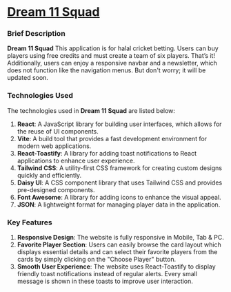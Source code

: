 # [Dream 11 Squad](https://dream-11-squad.surge.sh/)

### Brief Description
**Dream 11 Squad** This application is for halal cricket betting. Users can buy players using free credits and must create a team of six players. That’s it! Additionally, users can enjoy a responsive navbar and a newsletter, which does not function like the navigation menus. But don't worry; it will be updated soon.
 
### Technologies Used
The technologies used in **Dream 11 Squad** are listed below:

1. **React**: A JavaScript library for building user interfaces, which allows for the reuse of UI components.
2. **Vite**: A build tool that provides a fast development environment for modern web applications.
3. **React-Toastify**: A library for adding toast notifications to React applications to enhance user experience.
4. **Tailwind CSS**: A utility-first CSS framework for creating custom designs quickly and efficiently.
5. **Daisy UI**: A CSS component library that uses Tailwind CSS and provides pre-designed components.
6. **Font Awesome**: A library for adding icons to enhance the visual appeal.
7. **JSON**: A lightweight format for managing player data in the application.

 

### Key Features
1. **Responsive Design**: The website is fully responsive in Mobile, Tab & PC.
2. **Favorite Player Section**: Users can easily browse the card layout which displays essential details and can select their favorite players from the cards by simply clicking on the "Choose Player" button.
4. **Smooth User Experience**: The website uses React-Toastify to display friendly toast notifications instead of regular alerts. Every small message is shown in these toasts to improve user interaction.

